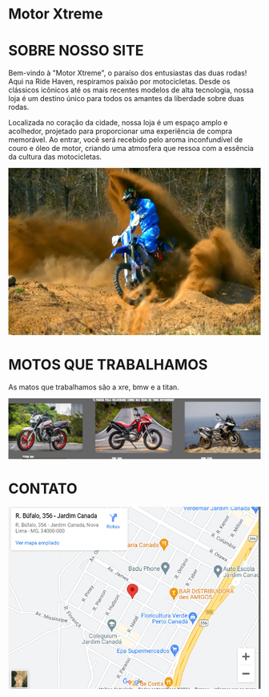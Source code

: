 # Motor Xtreme

# SOBRE NOSSO SITE 

Bem-vindo à "Motor Xtreme", o paraíso dos entusiastas das duas rodas! Aqui na Ride Haven, respiramos paixão por motocicletas. Desde os clássicos icônicos até os mais recentes modelos de alta tecnologia, nossa loja é um destino único para todos os amantes da liberdade sobre duas rodas.

Localizada no coração da cidade, nossa loja é um espaço amplo e acolhedor, projetado para proporcionar uma experiência de compra memorável. Ao entrar, você será recebido pelo aroma inconfundível de couro e óleo de motor, criando uma atmosfera que ressoa com a essência da cultura das motocicletas.

![](https://github.com/LuisRoch4/Motor-Xtreme/blob/master/minialtura/img-moto-site.png)

# MOTOS QUE TRABALHAMOS

As matos que trabalhamos são a xre, bmw e a titan.

![](https://github.com/LuisRoch4/Motor-Xtreme/blob/master/minialtura/modelos-de-motos.png)

# CONTATO

![](https://github.com/LuisRoch4/Motor-Xtreme/blob/master/minialtura/CONTATO.png)